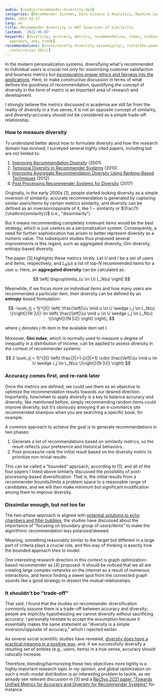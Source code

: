 ```yaml
---
audio: [/audio/recommender-diversity.mp3]
categories: [Recommender Systems, Data Science & Analytics, Machine Learning]
date: 2022-02-27
lang: en
title: Recommender Diversity is NOT Inversion of Similarity
lastmod: '2022-05-07'
keywords: [diversity, accuracy, metrics, recommendation, items, studies, similarity,
  approach, ank, trade]
recommendations: [/note/novelty-diversity-serendipity/, /note/the-power-of-diverse-thinking/,
  /note/recsys-2021/]
---
```


In the modern personalization systems, diversifying what's recommended to individual users is crucial not only for maximizing customer satisfaction and business metrics but [incorporating proper ethics and fairness into the applications](/note/ethical-challenges-in-recommender-systems/). Here, to make constructive discussion in terms of what defines the goodness of recommendation, quantifying the concept of diversity in the form of metric is an important area of research and development.

I strongly believe the metrics discussed in academia are still far from the reality of diversity in a true sense; it is not an opposite concept of similarity, and diversity-accuracy should not be considered as a simple trade-off relationship.

### How to measure diversity

To understand better about how to formulate diversity and how the research domain has evolved, I surveyed several highly cited papers, including but are not limited to:

1. [Improving Recommendation Diversity](https://citeseerx.ist.psu.edu/viewdoc/download?doi=10.1.1.8.5232&rep=rep1&type=pdf) (2001)
2. [Temporal Diversity in Recommender Systems](https://dl.acm.org/doi/10.1145/1835449.1835486) (2010)
3. [Improving Aggregate Recommendation Diversity Using Ranking-Based Techniques](https://ieeexplore.ieee.org/document/5680904) (2012)
4. [Post Processing Recommender Systems for Diversity](https://dl.acm.org/doi/10.1145/3097983.3098173) (2017)

Originally, in the early 2000s \[1\], people started looking diversity as a simple inversion of similarity; accurate recommendation is generated by capturing similar users/items by certain metrics $\mathrm{similarity}$, and diversity can be defined as an inversion/opposite of it, like $1 - \mathrm{similarity}$ or $\frac{1}{\mathrm{similarity}}$ (i.e., "dissimilarity").

But it means recommending completely irrelevant items would be the best strategy, which is just useless as a personalization system. Consequently, a need for further sophistication has arisen to better represent diversity as a numeric value. The subsequent studies thus proposed several improvements in this regard, such as aggregated diversity, Gini diversity, entropy-based diversity.

The paper \[3\] highlights these metrics nicely. Let $U$ and $I$ be a set of users and items, respectively, and $L_N(u)$ a list of top-$N$ recommended items for a user $u$. Here, an **aggregated diversity** can be calculated as:

$$
\left| \bigcup\limits_{u \in U} L_N(u) \right|
$$

Meanwhile, if we focus more on individual items and how many users are recommended a particular item, their diversity can be defined by an **entropy**-based formulation:

$$
-\sum_{j = 1}^{|I|} \left( \frac{\left|\{u \mid u \in U \wedge i_j \in L_N(u) \}\right|}{N |U|} \ln \left( \frac{\left|\{u \mid u \in U \wedge i_j \in L_N(u) \}\right|}{N |U|}  \right) \right),
$$

where $i_j$ denotes $j$-th item in the available item set $I$.

Moreover, **Gini index**, which is normally used to measure a degree of inequality in a distribution of income, can be applied to assess diversity in the context of recommender systems:

$$
2 \sum_{j = 1}^{|I|} \left( \frac{|I|+1-j}{|I|+1} \cdot \frac{\left|\{u \mid u \in U \wedge i_j \in L_N(u) \}\right|}{N |U|} \right)
$$

### Accuracy comes first, and re-rank later

Once the metrics are defined, we could use them as an objective to optimize the recommendation results towards our desired direction. Importantly, how/when to apply diversity is a key to balance accuracy and diversity; like mentioned before, simply recommending random items could improve diversity, but it's obviously annoying if an e-commerce site recommended shampoo when you are searching a specific book, for example.

A common approach to achieve the goal is to generate recommendations in two phases:

1. Generate a list of recommendations based on similarity metrics, so the result reflects your preference and historical behaviors.
2. Post-process/re-rank the initial result based on the diversity metric to prioritize non-trivial results.

This can be called a "bounded" approach, according to \[1\], and all of the four papers I listed above similarly discussed the possibility of post-processing-based diversification. That is, the initial results from a recommender bounds/limits a problem space to a reasonable range of candidates, and we will then make minimum but significant modification among them to improve diversity.

### Dissimilar enough, but not too far

The two-phase approach is aligned with [potential solutions to echo chambers and filter bubbles](/note/recsys-2021-echo-chambers-and-filter-bubbles/); the studies have discussed about the importance of "focusing on boundary group of users/items" to make the algorithmic recommendation less polarized/skewed.

Meaning, something reasonably similar to the target but different in a large part of criteria plays a crucial role, and this way of thinking is exactly how the bounded approach tries to model.

One interesting research direction in this context is graph optimization-based recommender as \[4\] proposed. It should be noticed that we all are creating large complex networks on the internet as a result of numerous interactions, and hence finding a sweet spot from the connected graph sounds like a good strategy to dissect the mutual relationships.

### It shouldn't be "trade-off"

That said, I found that the studies on recommender diversification commonly assume there is a trade-off between accuracy and diversity; people are implicitly hypothesizing we cannot diversify without sacrificing accuracy. I personally hesitate to accept the assumption because it essentially makes the same statement as "diversity is a simple inversion/opposite of accuracy," which I rejected earlier.

As several social scientific studies have revealed, [diversity does have a practical meaning in a positive way](/note/the-power-of-diverse-thinking/), and, if we successfully diversify a resulting set of entities (e.g., users, items) in a true sense, accuracy should naturally increase.

Therefore, blending/harmonizing these two objectives more tightly is a highly important research topic in my opinion, and global optimization on such a multi-modal distribution is an interesting problem to tackle, as we already see relevant discussion in \[3\] and a [RecSys 2021 paper "Towards Unified Metrics for Accuracy and Diversity for Recommender Systems"](/note/recsys-2021/) for instance.
